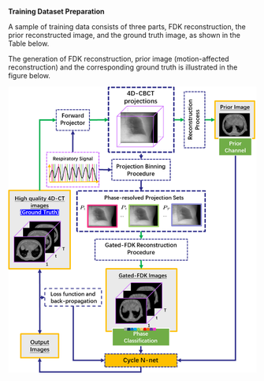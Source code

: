**Training Dataset Preparation**

A sample of training data consists of three parts, FDK reconstruction, the prior
reconstructed image, and the ground truth image, as shown in the Table below.

The generation of FDK reconstruction, prior image (motion-affected
reconstruction) and the corresponding ground truth is illustrated in the figure
below.

![](media/0e7d1ae59447a341a868d437f616d82a.png)
